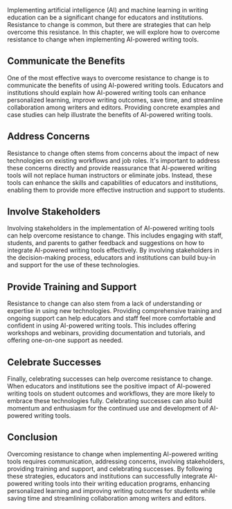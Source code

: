 
Implementing artificial intelligence (AI) and machine learning in writing education can be a significant change for educators and institutions. Resistance to change is common, but there are strategies that can help overcome this resistance. In this chapter, we will explore how to overcome resistance to change when implementing AI-powered writing tools.

Communicate the Benefits
------------------------

One of the most effective ways to overcome resistance to change is to communicate the benefits of using AI-powered writing tools. Educators and institutions should explain how AI-powered writing tools can enhance personalized learning, improve writing outcomes, save time, and streamline collaboration among writers and editors. Providing concrete examples and case studies can help illustrate the benefits of AI-powered writing tools.

Address Concerns
----------------

Resistance to change often stems from concerns about the impact of new technologies on existing workflows and job roles. It's important to address these concerns directly and provide reassurance that AI-powered writing tools will not replace human instructors or eliminate jobs. Instead, these tools can enhance the skills and capabilities of educators and institutions, enabling them to provide more effective instruction and support to students.

Involve Stakeholders
--------------------

Involving stakeholders in the implementation of AI-powered writing tools can help overcome resistance to change. This includes engaging with staff, students, and parents to gather feedback and suggestions on how to integrate AI-powered writing tools effectively. By involving stakeholders in the decision-making process, educators and institutions can build buy-in and support for the use of these technologies.

Provide Training and Support
----------------------------

Resistance to change can also stem from a lack of understanding or expertise in using new technologies. Providing comprehensive training and ongoing support can help educators and staff feel more comfortable and confident in using AI-powered writing tools. This includes offering workshops and webinars, providing documentation and tutorials, and offering one-on-one support as needed.

Celebrate Successes
-------------------

Finally, celebrating successes can help overcome resistance to change. When educators and institutions see the positive impact of AI-powered writing tools on student outcomes and workflows, they are more likely to embrace these technologies fully. Celebrating successes can also build momentum and enthusiasm for the continued use and development of AI-powered writing tools.

Conclusion
----------

Overcoming resistance to change when implementing AI-powered writing tools requires communication, addressing concerns, involving stakeholders, providing training and support, and celebrating successes. By following these strategies, educators and institutions can successfully integrate AI-powered writing tools into their writing education programs, enhancing personalized learning and improving writing outcomes for students while saving time and streamlining collaboration among writers and editors.
